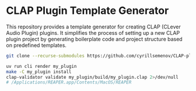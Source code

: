 # CLAP Plugin Template Generator

This repository provides a template generator for creating CLAP (CLever Audio
Plugin) plugins. It simplifies the process of setting up a new CLAP plugin
project by generating boilerplate code and project structure based on predefined
templates.

```sh
git clone --recurse-submodules https://github.com/cyrillsemenov/CLAP-plugin-template-generator.git

uv run cli render my_plugin
make -C my_plugin install
clap-validator validate my_plugin/build/my_plugin.clap 2>/dev/null
# /Applications/REAPER.app/Contents/MacOS/REAPER
```
